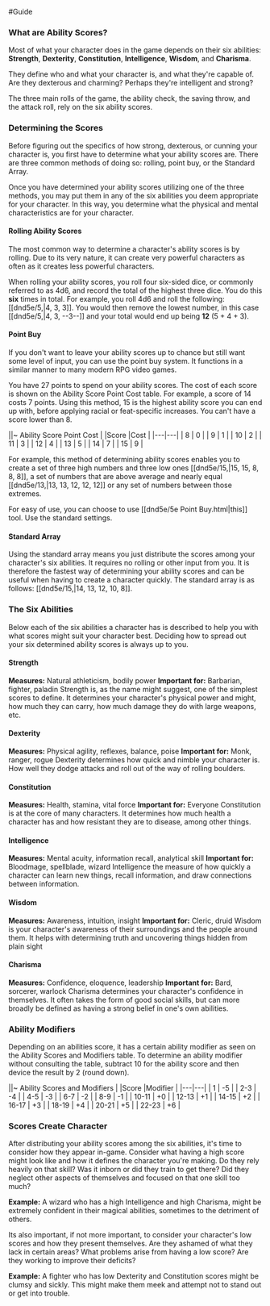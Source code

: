 #Guide
### What are Ability Scores?
Most of what your character does in the game depends on their six abilities: **Strength**, **Dexterity**, **Constitution**, **Intelligence**, **Wisdom**, and **Charisma**.

They define who and what your character is, and what they're capable of. Are they dexterous and charming? Perhaps they're intelligent and strong?

The three main rolls of the game, the ability check, the saving throw, and the attack roll, rely on the six ability scores.

### Determining the Scores
Before figuring out the specifics of how strong, dexterous, or cunning your character is, you first have to determine what your ability scores are. There are three common methods of doing so: rolling, point buy, or the Standard Array.

Once you have determined your ability scores utilizing one of the three methods, you may put them in any of the six abilities you deem appropriate for your character. In this way, you determine what the physical and mental characteristics are for your character.

#### Rolling Ability Scores
The most common way to determine a character's ability scores is by rolling. Due to its very nature, it can create very powerful characters as often as it creates less powerful characters.

When rolling your ability scores, you roll four six-sided dice, or commonly referred to as 4d6, and record the total of the highest three dice. You do this **six** times in total. For example, you roll 4d6 and roll the following: [[dnd5e/5,\|4, 3, 3]]. You would then remove the lowest number, in this case [[dnd5e/5,\|4, 3, --3--]] and your total would end up being **12** (5 + 4 + 3).

#### Point Buy
If you don't want to leave your ability scores up to chance but still want some level of input, you can use the point buy system. It functions in a similar manner to many modern RPG video games.

You have 27 points to spend on your ability scores. The cost of each score is shown on the Ability Score Point Cost table. For example, a score of 14 costs 7 points. Using this method, 15 is the highest ability score you can end up with, before applying racial or feat-specific increases. You can't have a score lower than 8.

||~ Ability Score Point Cost |
|Score |Cost |
|---|---|
| 8 | 0 |
| 9 | 1 |
| 10 | 2 |
| 11 | 3 |
| 12 | 4 |
| 13 | 5 |
| 14 | 7 |
| 15 | 9 |

For example, this method of determining ability scores enables you to create a set of three high numbers and three low ones [[dnd5e/15,\|15, 15, 8, 8, 8]], a set of numbers that are above average and nearly equal [[dnd5e/13,\|13, 13, 12, 12, 12]] or any set of numbers between those extremes.

For easy of use, you can choose to use [[dnd5e/5e Point Buy.html\|this]] tool. Use the standard settings.

#### Standard Array
Using the standard array means you just distribute the scores among your character's six abilities. It requires no rolling or other input from you. It is therefore the fastest way of determining your ability scores and can be useful when having to create a character quickly. The standard array is as follows: [[dnd5e/15,\|14, 13, 12, 10, 8]].

### The Six Abilities
Below each of the six abilities a character has is described to help you with what scores might suit your character best. Deciding how to spread out your six determined ability scores is always up to you.

#### Strength
**Measures:** Natural athleticism, bodily power
**Important for:** Barbarian, fighter, paladin
Strength is, as the name might suggest, one of the simplest scores to define. It determines your character's physical power and might, how much they can carry, how much damage they do with large weapons, etc.

#### Dexterity
**Measures:** Physical agility, reflexes, balance, poise
**Important for:** Monk, ranger, rogue
Dexterity determines how quick and nimble your character is. How well they dodge attacks and roll out of the way of rolling boulders.

#### Constitution
**Measures:** Health, stamina, vital force
**Important for:** Everyone
Constitution is at the core of many characters. It determines how much health a character has and how resistant they are to disease, among other things.

#### Intelligence
**Measures:** Mental acuity, information recall, analytical skill
**Important for:** Bloodmage, spellblade, wizard
Intelligence the measure of how quickly a character can learn new things, recall information, and draw connections between information.

#### Wisdom
**Measures:** Awareness, intuition, insight 
**Important for:** Cleric, druid
Wisdom is your character's awareness of their surroundings and the people around them. It helps with determining truth and uncovering things hidden from plain sight

#### Charisma
**Measures:** Confidence, eloquence, leadership 
**Important for:** Bard, sorcerer, warlock
Charisma determines your character's confidence in themselves. It often takes the form of good social skills, but can more broadly be defined as having a strong belief in one's own abilities.

### Ability Modifiers
Depending on an abilities score, it has a certain ability modifier as seen on the Ability Scores and Modifiers table. To determine an ability modifier without consulting the table, subtract 10 for the ability score and then device the result by 2 (round down).

||~ Ability Scores and Modifiers |
|Score |Modifier |
|---|---|
| 1 | -5 |
| 2-3 | -4 |
| 4-5 | -3 |
| 6-7 | -2 |
| 8-9 | -1 |
| 10-11 | +0 |
| 12-13 | +1 |
| 14-15 | +2 |
| 16-17 | +3 |
| 18-19 | +4 |
| 20-21 | +5 |
| 22-23 | +6 |

### Scores Create Character
After distributing your ability scores among the six abilities, it's time to consider how they appear in-game. Consider what having a high score might look like and how it defines the character you're making. Do they rely heavily on that skill? Was it inborn or did they train to get there? Did they neglect other aspects of themselves and focused on that one skill too much?

**Example:** A wizard who has a high Intelligence and high Charisma, might be extremely confident in their magical abilities, sometimes to the detriment of others.

Its also important, if not more important, to consider your character's low scores and how they present themselves. Are they ashamed of what they lack in certain areas? What problems arise from having a low score? Are they working to improve their deficits?

**Example:** A fighter who has low Dexterity and Constitution scores might be clumsy and sickly. This might make them meek and attempt not to stand out or get into trouble.